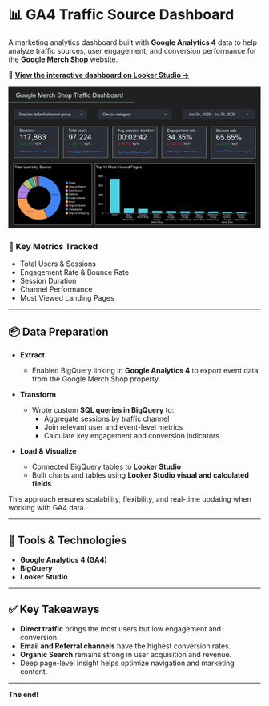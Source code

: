 # 📊 GA4 Traffic Source Dashboard

A marketing analytics dashboard built with **Google Analytics 4** data to help analyze traffic sources, user engagement, and conversion performance for the **Google Merch Shop** website.

🔗 **[View the interactive dashboard on Looker Studio →](https://lookerstudio.google.com/reporting/d1e4b149-c542-4208-9a5a-ce2b8f9d1b99)**
<p align="center">
  <a href="https://lookerstudio.google.com/reporting/d1e4b149-c542-4208-9a5a-ce2b8f9d1b99" target="_blank">
    <img src="https://github.com/ntmh12/google-merch-shop/blob/main/GA4_Traffic_Source_Dashboard%20-%20Preview.png" />
  </a>
</p>

### 🎯 Key Metrics Tracked
- Total Users & Sessions
- Engagement Rate & Bounce Rate
- Session Duration
- Channel Performance
- Most Viewed Landing Pages

---

## 📦 Data Preparation

- **Extract**  
   - Enabled BigQuery linking in **Google Analytics 4** to export event data from the Google Merch Shop property.

- **Transform**  
   - Wrote custom **SQL queries in BigQuery** to:
     - Aggregate sessions by traffic channel
     - Join relevant user and event-level metrics
     - Calculate key engagement and conversion indicators

- **Load & Visualize**  
   - Connected BigQuery tables to **Looker Studio**
   - Built charts and tables using **Looker Studio visual and calculated fields**

This approach ensures scalability, flexibility, and real-time updating when working with GA4 data.

---

## 🧰 Tools & Technologies

- **Google Analytics 4 (GA4)**
- **BigQuery**
- **Looker Studio**

---

## ✅ Key Takeaways

- **Direct traffic** brings the most users but low engagement and conversion.
- **Email and Referral channels** have the highest conversion rates.
- **Organic Search** remains strong in user acquisition and revenue.
- Deep page-level insight helps optimize navigation and marketing content.

---

**The end!**
